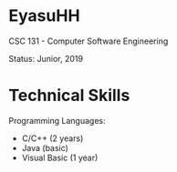 EyasuHH
==========================

CSC 131 - Computer Software Engineering


Status: Junior, 2019

Technical Skills
===
Programming Languages:
- C/C++ (2 years)
- Java (basic)
- Visual Basic (1 year)
